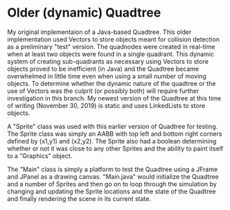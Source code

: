 # Older (dynamic) Quadtree

My original implementaion of a Java-based Quadtree. This older implementation used Vectors to store objects meant for collision detection as a preliminary "test" version. The quadnodes were created in real-time when at least two objects were found in a single quadrant. This dynamic system of creating sub-quadrants as necessary using Vectors to store objects proved to be inefficient (in Java) and the Quadtree became overwhelmed in little time even when using a small number of moving objects. To determine whether the dynamic nature of the quadtree or the use of Vectors was the culprit (or possibly both) will require further investigation in this branch. My newest version of the Quadtree at this time of writing (November 30, 2019) is static and uses LinkedLists to store objects.

A "Sprite" class was used with this earlier version of Quadtree for testing. The Sprite class was simply an AABB with top left and bottom right corners defined by (x1,y1) and (x2,y2). The Sprite also had a boolean determining whether or not it was close to any other Sprites and the ability to paint itself to a "Graphics" object. 

The "Main" class is simply a platform to test the Quadtree using a JFrame and JPanel as a drawing canvas. "Main.java" would initialize the Quadtree and a number of Sprites and then go on to loop through the simulation by changing and updating the Sprite locations and the state of the Quadtree and finally rendering the scene in its current state.
